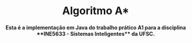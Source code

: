 <h1 align="center">Algoritmo A*</h1>

<h4 align="center">Esta é a implementação em Java do trabalho prático A1 para a disciplina **INE5633 - Sistemas Inteligentes** da UFSC.</h4>
